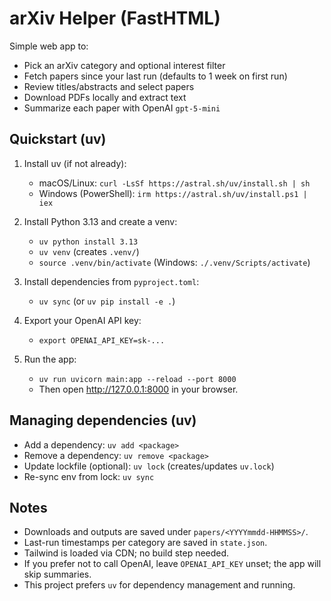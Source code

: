 arXiv Helper (FastHTML)
=======================

Simple web app to:

- Pick an arXiv category and optional interest filter
- Fetch papers since your last run (defaults to 1 week on first run)
- Review titles/abstracts and select papers
- Download PDFs locally and extract text
- Summarize each paper with OpenAI `gpt-5-mini`

Quickstart (uv)
---------------

1) Install uv (if not already):

   - macOS/Linux: `curl -LsSf https://astral.sh/uv/install.sh | sh`
   - Windows (PowerShell): `irm https://astral.sh/uv/install.ps1 | iex`

2) Install Python 3.13 and create a venv:

   - `uv python install 3.13`
   - `uv venv`  (creates `.venv/`)
   - `source .venv/bin/activate` (Windows: `./.venv/Scripts/activate`)

3) Install dependencies from `pyproject.toml`:

   - `uv sync`  (or `uv pip install -e .`)

4) Export your OpenAI API key:

   - `export OPENAI_API_KEY=sk-...`

5) Run the app:

   - `uv run uvicorn main:app --reload --port 8000`
   - Then open http://127.0.0.1:8000 in your browser.

Managing dependencies (uv)
--------------------------

- Add a dependency: `uv add <package>`
- Remove a dependency: `uv remove <package>`
- Update lockfile (optional): `uv lock` (creates/updates `uv.lock`)
- Re-sync env from lock: `uv sync`

Notes
-----

- Downloads and outputs are saved under `papers/<YYYYmmdd-HHMMSS>/`.
- Last-run timestamps per category are saved in `state.json`.
- Tailwind is loaded via CDN; no build step needed.
- If you prefer not to call OpenAI, leave `OPENAI_API_KEY` unset; the app will skip summaries.
- This project prefers `uv` for dependency management and running.
